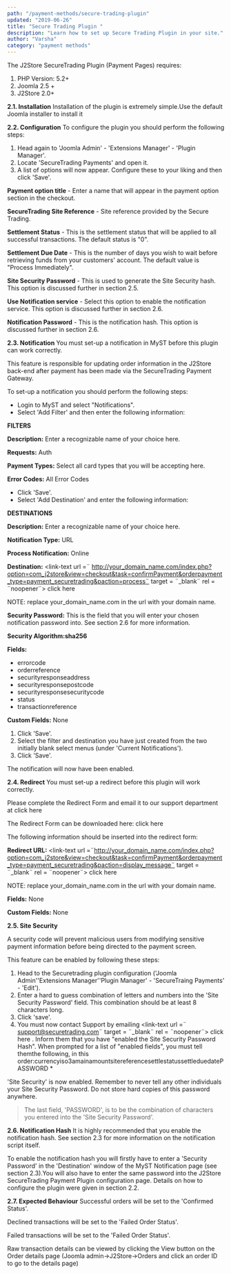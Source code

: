 ```yaml
---
path: "/payment-methods/secure-trading-plugin"
updated: "2019-06-26"
title: "Secure Trading Plugin "
description: "Learn how to set up Secure Trading Plugin in your site."
author: "Varsha"
category: "payment methods"
---
```


The J2Store SecureTrading Plugin (Payment Pages) requires:

1. PHP Version: 5.2+
2. Joomla 2.5 +
3. J2Store 2.0+

**2.1. Installation**
Installation of the plugin is extremely simple.Use the default Joomla installer to install it

**2.2. Configuration**
To configure the plugin you should perform the following steps:

1. Head again to 'Joomla Admin' - 'Extensions Manager' - 'Plugin Manager'.
2. Locate 'SecureTrading Payments' and open it.
3. A list of options will now appear.  Configure these to your liking and then click 'Save'.

**Payment option title** - Enter a name that will appear in the payment option section in the checkout.

**SecureTrading Site Reference** - Site reference provided by the Secure Trading.

**Settlement Status** - This is the settlement status that will be applied to all successful transactions.  The default status is "0".

**Settlement Due Date** - This is the number of days you wish to wait before retrieving funds from your customers' account.  The default value is "Process Immediately".

**Site Security Password** - This is used to generate the Site Security hash.  This option is discussed further in section 2.5.

**Use Notification service** - Select this option to enable the notification service.  This option is discussed further in section 2.6.

**Notification Password** - This is the notification hash.  This option is discussed further in section 2.6.

**2.3.  Notification**
You must set-up  a notification in MyST before this plugin can work correctly.

This feature is responsible for updating order information in the J2Store back-end after payment has been made via the SecureTrading Payment Gateway.

To set-up a notification you should perform the following steps:

* Login to MyST and select "Notifications".
* Select 'Add Filter' and then enter the following information:

**FILTERS**

**Description:** Enter a recognizable name of your choice here.

**Requests:** Auth

**Payment Types:** Select all card types that you will be accepting here.

**Error Codes:** All Error Codes

* Click 'Save'.
* Select 'Add Destination' and enter the following information:

**DESTINATIONS**

**Description:** Enter a recognizable name of your choice here.

**Notification Type:** URL

**Process Notification:** Online

**Destination:** <link-text url =¨ http://your_domain_name.com/index.php?option=com_j2store&view=checkout&task=confirmPayment&orderpayment_type=payment_securetrading&paction=process¨ target = ¨_blank¨ rel = ¨noopener¨> click here </link-text>

NOTE: replace your_domain_name.com in the url with your domain name.

**Security Password:**  This is the field that you will enter your chosen notification password into.  See section 2.6 for more information.

**Security Algorithm:sha256**

**Fields:**

* errorcode
* orderreference
* securityresponseaddress
* securityresponsepostcode
* securityresponsesecuritycode
* status
* transactionreference

**Custom Fields:** None

1. Click 'Save'.
2. Select the filter and destination you have just created from the two initially blank select menus (under 'Current Notifications').
3. Click 'Save'.

The notification will now have been enabled.

**2.4. Redirect**
You must set-up a redirect before this plugin will work correctly.

Please complete the Redirect Form and email it to our support department at <link-text url =¨support@securetrading.com¨ target =¨_blank¨ rel = ¨noopener¨> click here </link-text>

The Redirect Form can be downloaded here: <link-text url =¨http://securetrading.com/sites/default/files/downloads/ppages/STPP_Redirect_Request_Form.doc¨ target = ¨_blank¨ rel = ¨noopener¨> click here </link-text>

The following information should be inserted into the redirect form:

**Redirect URL:** <link-text url =¨http://your_domain_name.com/index.php?option=com_j2store&view=checkout&task=confirmPayment&orderpayment_type=payment_securetrading&paction=display_message¨ target = ¨_blank¨ rel = ¨noopener¨> click here </link-text>

NOTE: replace your_domain_name.com in the url with your domain name.

**Fields:** None

**Custom Fields:** None

**2.5. Site Security**

A security code will prevent malicious users from modifying sensitive payment information before being directed to the payment screen.

This feature can be enabled by following these steps:

1. Head to the Securetrading plugin configuration ('Joomla Admin''Extensions Manager''Plugin Manager' - 'SecureTraing Payments'  - 'Edit').
2. Enter a hard to guess combination of letters and numbers into the 'Site Security Password' field.  This combination should be at least 8 characters long.
3. Click 'save'.
4. You must now contact Support by emailing <link-text url =¨ support@securetrading.com¨ target = ¨_blank¨ rel = ¨noopener¨> click here </link-text>.  Inform them that you have "enabled the Site Security Password Hash".  When prompted for a list of "enabled fields", you must tell themthe following, in this order:currencyiso3amainamountsitereferencesettlestatussettleduedatePASSWORD *

'Site Security' is now enabled.  Remember to never tell any other individuals your Site Security Password.  Do not store hard copies of this password anywhere.

> The last field, 'PASSWORD', is to be the combination of characters you entered into the 'Site Security Password'.

**2.6. Notification Hash**
It is highly recommended that you enable the notification hash.  See section 2.3 for more information on the notification script itself.

To enable the notification hash you will firstly have to enter a 'Security Password' in the 'Destination' window of the MyST Notification page (see section 2.3).You will also have to enter the same password into the J2Store SecureTrading Payment Plugin configuration page.  Details on how to configure the plugin were given in section 2.2.

**2.7. Expected Behaviour**
Successful orders will be set to the 'Confirmed Status'.

Declined transactions will be set to the 'Failed Order Status'.

Failed transactions will be set to the 'Failed Order Status'.

Raw transaction details can be viewed by clicking the View button on the Order details page (Joomla admin->J2Store->Orders and click an order ID to go to the details page)


